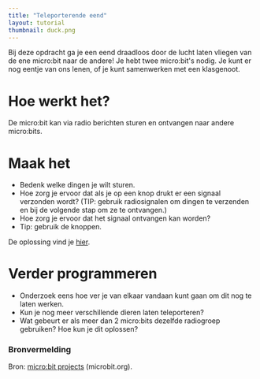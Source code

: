 ```yaml
---
title: "Teleporterende eend"
layout: tutorial
thumbnail: duck.png
---
```


Bij deze opdracht ga je een eend draadloos door de lucht laten vliegen van de ene micro:bit naar de andere! Je hebt twee micro:bit's nodig. Je kunt er nog eentje van ons lenen, of je kunt samenwerken met een klasgenoot.

# Hoe werkt het?

De micro:bit kan via radio berichten sturen en ontvangen naar andere micro:bits.

# Maak het

- Bedenk welke dingen je wilt sturen.
- Hoe zorg je ervoor dat als je op een knop drukt er een signaal verzonden wordt? (TIP: gebruik radiosignalen om dingen te verzenden en bij de volgende stap om ze te ontvangen.)
- Hoe zorg je ervoor dat het signaal ontvangen kan worden?
- Tip: gebruik de knoppen.

De oplossing vind je <a href="https://makecode.microbit.org/_DDLfm62VbLs6" target="_blank">hier</a>.

# Verder programmeren

* Onderzoek eens hoe ver je van elkaar vandaan kunt gaan om dit nog te laten werken.
* Kun je nog meer verschillende dieren laten teleporteren?
* Wat gebeurt er als meer dan 2 micro:bits dezelfde radiogroep gebruiken? Hoe kun je dit oplossen?

### Bronvermelding

Bron: [micro:bit projects](https://microbit.org/nl/projects/make-it-code-it/teleporting-duck/) (microbit.org).
